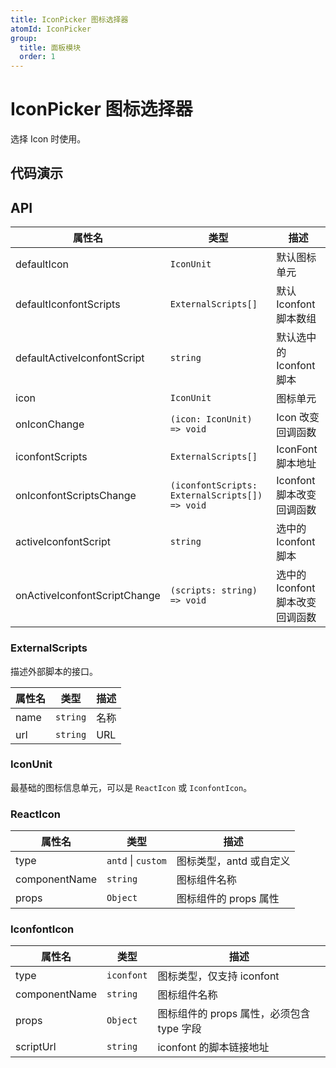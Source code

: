 ```yaml
---
title: IconPicker 图标选择器
atomId: IconPicker
group:
  title: 面板模块
  order: 1
---
```


# IconPicker 图标选择器

选择 Icon 时使用。

## 代码演示

<code src="./demos/normal.tsx" title="基本使用"></code>

<code src="./demos/controlled.tsx" title="受控模式"></code>

<code src="./demos/scripts.tsx" title="外部传入 scripts" description="如果外部传入 `iconfontScripts`` 源并且不设置 `onChange` 方法，那么默认会隐藏添加图标源的按钮。"></code>

## API

| 属性名                       | 类型                                           | 描述                             |
| ---------------------------- | ---------------------------------------------- | -------------------------------- |
| defaultIcon                  | `IconUnit`                                     | 默认图标单元                     |
| defaultIconfontScripts       | `ExternalScripts[]`                            | 默认 Iconfont 脚本数组           |
| defaultActiveIconfontScript  | `string`                                       | 默认选中的 Iconfont 脚本         |
| icon                         | `IconUnit`                                     | 图标单元                         |
| onIconChange                 | `(icon: IconUnit) => void`                     | Icon 改变回调函数                |
| iconfontScripts              | `ExternalScripts[]`                            | IconFont 脚本地址                |
| onIconfontScriptsChange      | `(iconfontScripts: ExternalScripts[]) => void` | Iconfont 脚本改变回调函数        |
| activeIconfontScript         | `string`                                       | 选中的 Iconfont 脚本             |
| onActiveIconfontScriptChange | `(scripts: string) => void`                    | 选中的 Iconfont 脚本改变回调函数 |

### ExternalScripts

描述外部脚本的接口。

| 属性名 | 类型     | 描述 |
| ------ | -------- | ---- |
| name   | `string` | 名称 |
| url    | `string` | URL  |

### IconUnit

最基础的图标信息单元，可以是 `ReactIcon` 或 `IconfontIcon`。

### ReactIcon

| 属性名        | 类型               | 描述                    |
| ------------- | ------------------ | ----------------------- |
| type          | `antd` \| `custom` | 图标类型，antd 或自定义 |
| componentName | `string`           | 图标组件名称            |
| props         | `Object`           | 图标组件的 props 属性   |

### IconfontIcon

| 属性名        | 类型       | 描述                                      |
| ------------- | ---------- | ----------------------------------------- |
| type          | `iconfont` | 图标类型，仅支持 iconfont                 |
| componentName | `string`   | 图标组件名称                              |
| props         | `Object`   | 图标组件的 props 属性，必须包含 type 字段 |
| scriptUrl     | `string`   | iconfont 的脚本链接地址                   |
